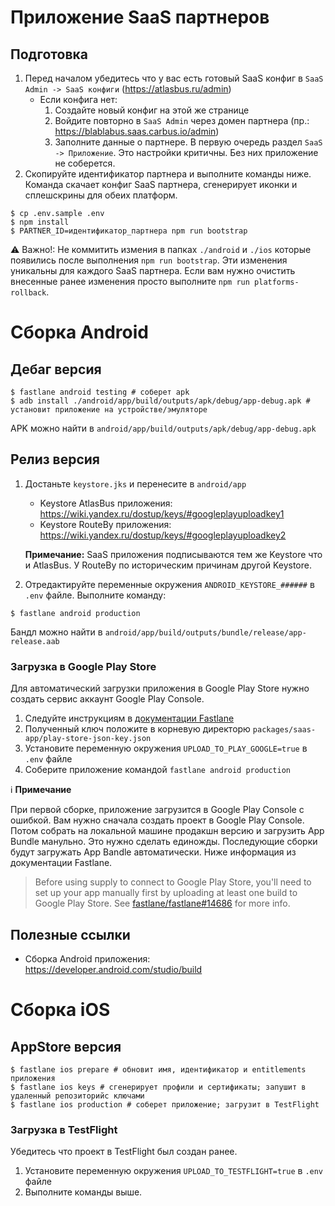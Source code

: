 # Приложение SaaS партнеров

## Подготовка

1. Перед началом убедитесь что у вас есть готовый SaaS конфиг в `SaaS Admin -> SaaS конфиги` (https://atlasbus.ru/admin)
   - Если конфига нет:
     1. Создайте новый конфиг на этой же странице
     2. Войдите повторно в `SaaS Admin` через домен партнера (пр.: https://blablabus.saas.carbus.io/admin)
     3. Заполните данные о партнере. В первую очередь раздел `SaaS -> Приложение`. Это настройки критичны. Без них приложение не соберется.
3. Скопируйте идентификатор партнера и выполните команды ниже. Команда скачает конфиг SaaS партнера, сгенерирует иконки и сплешскрины для обеих платформ.

```shell
$ cp .env.sample .env
$ npm install
$ PARTNER_ID=идентификатор_партнера npm run bootstrap
```

⚠️ Важно!: Не коммитить измения в папках `./android` и `./ios` которые появились после выполнения `npm run bootstrap`. Эти изменения уникальны для каждого SaaS партнера. Если вам нужно очистить внесенные ранее изменения просто выполните `npm run platforms-rollback`.

# Сборка Android

## Дебаг версия

```shell
$ fastlane android testing # соберет apk
$ adb install ./android/app/build/outputs/apk/debug/app-debug.apk # установит приложение на устройстве/эмуляторе
```

APK можно найти в `android/app/build/outputs/apk/debug/app-debug.apk`

## Релиз версия

1. Достаньте `keystore.jks` и перенесите в `android/app`
   - Keystore AtlasBus приложения: https://wiki.yandex.ru/dostup/keys/#googleplayuploadkey1
   - Keystore RouteBy приложения: https://wiki.yandex.ru/dostup/keys/#googleplayuploadkey2

   **Примечание:** SaaS приложения подписываются тем же Keystore что и AtlasBus. У RouteBy по историческим причинам другой Keystore.
2. Отредактируйте переменные окружения `ANDROID_KEYSTORE_######` в `.env` файле. Выполните команду:

```shell
$ fastlane android production
```

Бандл можно найти в `android/app/build/outputs/bundle/release/app-release.aab`

### Загрузка в Google Play Store

Для автоматический загрузки приложения в Google Play Store нужно создать сервис аккаунт Google Play Console.

1. Следуйте инструкциям в [документации Fastlane](https://docs.fastlane.tools/actions/upload_to_play_store/)
2. Полученный ключ положите в корневую директорю `packages/saas-app/play-store-json-key.json`
3. Установите переменную окружения `UPLOAD_TO_PLAY_GOOGLE=true` в `.env` файле
4. Соберите приложение командой `fastlane android production`

ℹ️ **Примечание**

При первой сборке, приложение загрузится в Google Play Console с ошибкой. Вам нужно сначала создать проект в Google Play Console. Потом собрать на локальной машине продакшн версию и загрузить App Bundle манульно. Это нужно сделать единожды. Последующие сборки будут загружать App Bandle автоматически. Ниже информация из документации Fastlane.

> Before using supply to connect to Google Play Store, you'll need to set up your app manually first by uploading at least one build to Google Play Store. See [fastlane/fastlane#14686](https://github.com/fastlane/fastlane/issues/14686) for more info.

## Полезные ссылки

- Сборка Android приложения: https://developer.android.com/studio/build

# Сборка iOS

## AppStore версия

```shell
$ fastlane ios prepare # обновит имя, идентификатор и entitlements приложения
$ fastlane ios keys # сгенерирует профили и сертификаты; запушит в удаленный репозиторийс ключами
$ fastlane ios production # соберет приложение; загрузит в TestFlight
```

### Загрузка в TestFlight

Убедитесь что проект в TestFlight был создан ранее.

1. Установите переменную окружения `UPLOAD_TO_TESTFLIGHT=true` в `.env` файле
2. Выполните команды выше.

